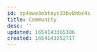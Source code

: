 ```yaml
---
id: zp4owe3obtoys33bv0hbx4s
title: Community
desc: ''
updated: 1654143365306
created: 1654143352717
---
```



